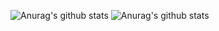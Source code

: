 ![Anurag's github stats](https://github-readme-stats.vercel.app/api?username=yongsoocho&show_icons=true&theme=buefy&include_all_commits=true)
![Anurag's github stats](https://github-readme-stats.vercel.app/api?username=yongsoocho&count_private=true&theme=vue)
